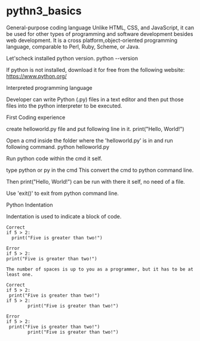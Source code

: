 # pythn3_basics

General-purpose coding language
Unlike HTML, CSS, and JavaScript, it can be used for other types of programming and software development besides web development. It is a cross platform,object-oriented programming language, comparable to Perl, Ruby, Scheme, or Java.

Let'scheck installed python version.
python --version

If python is not installed, download it for free from the following website: https://www.python.org/

Interpreted programming language

Developer can write Python (.py) files in a text editor and then put those files into the python interpreter to be executed.

First Coding experience

create helloworld.py file and put following line in it.
print("Hello, World!")

Open a cmd inside the folder where the 'helloworld.py' is in and run following command.
python helloworld.py

Run python code within the cmd it self.

type python or py in the cmd
This convert the cmd to python command line.

Then print("Hello, World!") can be run with there it self, no need of a file.

Use 'exit()' to exit from python command line. 

Python Indentation

Indentation is used to indicate a block of code.

````
Correct
if 5 > 2:
  print("Five is greater than two!")
  
Error
if 5 > 2:
print("Five is greater than two!")

The number of spaces is up to you as a programmer, but it has to be at least one.

Correct
if 5 > 2:
 print("Five is greater than two!") 
if 5 > 2:
        print("Five is greater than two!") 
      
Error
if 5 > 2:
 print("Five is greater than two!")
        print("Five is greater than two!")
````

